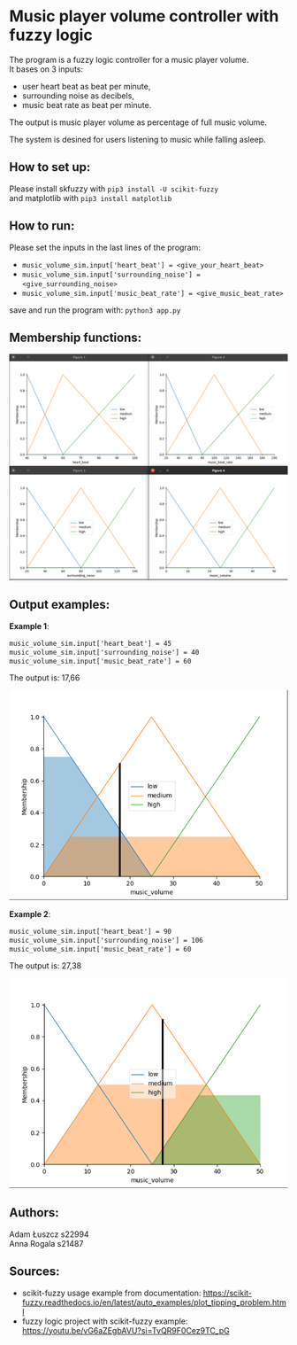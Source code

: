 # Music player volume controller with fuzzy logic

The program is a fuzzy logic controller for a music player volume.  
It bases on 3 inputs:
- user heart beat as beat per minute,
- surrounding noise as decibels,
- music beat rate as beat per minute.

The output is music player volume as percentage of full music volume.

The system is desined for users listening to music while falling asleep.

## How to set up:
Please install skfuzzy with `pip3 install -U scikit-fuzzy`  
and matplotlib with `pip3 install matplotlib`

## How to run:
Please set the inputs in the last lines of the program:
- `music_volume_sim.input['heart_beat'] = <give_your_heart_beat>`
- `music_volume_sim.input['surrounding_noise'] = <give_surrounding_noise>`
- `music_volume_sim.input['music_beat_rate'] = <give_music_beat_rate>`

save and run the program with: `python3 app.py`

## Membership functions:
![Membership funcions](membership_functions.png)

## Output examples:
**Example 1**:
```
music_volume_sim.input['heart_beat'] = 45
music_volume_sim.input['surrounding_noise'] = 40
music_volume_sim.input['music_beat_rate'] = 60
```

The output is: 17,66

![Example of the output](example_1.png)

**Example 2**:
```
music_volume_sim.input['heart_beat'] = 90
music_volume_sim.input['surrounding_noise'] = 106
music_volume_sim.input['music_beat_rate'] = 60
```

The output is: 27,38

![Example of the output](example_2.png)

## Authors:
Adam Łuszcz s22994  
Anna Rogala s21487

## Sources:
- scikit-fuzzy usage example from documentation: https://scikit-fuzzy.readthedocs.io/en/latest/auto_examples/plot_tipping_problem.html
- fuzzy logic project with scikit-fuzzy example: https://youtu.be/vG6aZEgbAVU?si=TvQR9F0Cez9TC_pG
